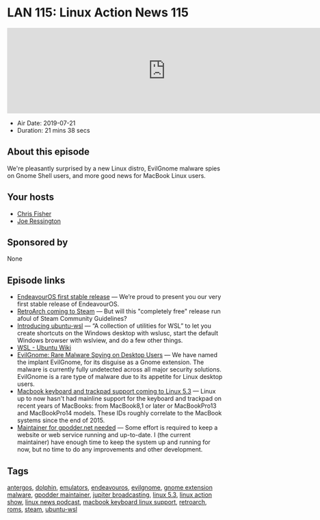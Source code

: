 # LAN 115: Linux Action News 115

<iframe src="https://player.fireside.fm/v2/DAcK9LdX+w2gpZWBr?theme=dark" width="740" height="200" frameborder="0" scrolling="no"></iframe>

* Air Date: 2019-07-21
* Duration: 21 mins 38 secs

## About this episode

We're pleasantly surprised by a new Linux distro, EvilGnome malware spies on Gnome Shell users, and more good news for MacBook Linux users.

## Your hosts
* [Chris Fisher](https://linuxactionnews.com/hosts/chris)
* [Joe Ressington](https://linuxactionnews.com/hosts/joe)

## Sponsored by

None



## Episode links

  * [EndeavourOS first stable release](https://endeavouros.com/endeavouros-first-stable-release-has-arrived/ "EndeavourOS first stable release") — We’re proud to present you our very first stable release of EndeavourOS. 
  * [RetroArch coming to Steam](https://arstechnica.com/gaming/2019/07/retroarch-the-worlds-largest-emulation-front-end-coming-to-steam-july-30/ "RetroArch coming to Steam") — But will this "completely free" release run afoul of Steam Community Guidelines?
  * [Introducing ubuntu-wsl](https://balintreczey.hu/blog/introducing-ubuntu-wsl-the-package-making-ubuntu-better-and-better-on-wsl/ "Introducing ubuntu-wsl") — “A collection of utilities for WSL” to let you create shortcuts on the Windows desktop with wslusc, start the default Windows browser with wslview, and do a few other things.
  * [WSL - Ubuntu Wiki](https://wiki.ubuntu.com/WSL "WSL - Ubuntu Wiki")
  * [EvilGnome: Rare Malware Spying on Desktop Users](https://www.intezer.com/blog-evilgnome-rare-malware-spying-on-linux-desktop-users/ "EvilGnome: Rare Malware Spying on Desktop Users") — We have named the implant EvilGnome, for its disguise as a Gnome extension. The malware is currently fully undetected across all major security solutions. EvilGnome is a rare type of malware due to its appetite for Linux desktop users. 
  * [Macbook keyboard and trackpad support coming to Linux 5.3](https://www.phoronix.com/scan.php?page=news_item&px=Linux-5.3-MacBook-Key-Trackpads "Macbook keyboard and trackpad support coming to Linux 5.3") — Linux up to now hasn't had mainline support for the keyboard and trackpad on recent years of MacBooks: from MacBook8,1 or later or MacBookPro13 and MacBookPro14 models. These IDs roughly correlate to the MacBook systems since the end of 2015. 
  * [Maintainer for gpodder.net needed](https://github.com/gpodder/mygpo/blob/master/maintainer-needed.md "Maintainer for gpodder.net needed") — Some effort is required to keep a website or web service running and up-to-date. I (the current maintainer) have enough time to keep the system up and running for now, but no time to do any improvements and other development.



## Tags

[antergos](https://linuxactionnews.com/tags/antergos), [dolphin](https://linuxactionnews.com/tags/dolphin), [emulators](https://linuxactionnews.com/tags/emulators), [endeavouros](https://linuxactionnews.com/tags/endeavouros), [evilgnome](https://linuxactionnews.com/tags/evilgnome), [gnome extension malware](https://linuxactionnews.com/tags/gnome%20extension%20malware), [gpodder maintainer](https://linuxactionnews.com/tags/gpodder%20maintainer), [jupiter broadcasting](https://linuxactionnews.com/tags/jupiter%20broadcasting), [linux 5.3](https://linuxactionnews.com/tags/linux%205.3), [linux action show](https://linuxactionnews.com/tags/linux%20action%20show), [linux news podcast](https://linuxactionnews.com/tags/linux%20news%20podcast), [macbook keyboard linux support](https://linuxactionnews.com/tags/macbook%20keyboard%20linux%20support), [retroarch](https://linuxactionnews.com/tags/retroarch), [roms](https://linuxactionnews.com/tags/roms), [steam](https://linuxactionnews.com/tags/steam), [ubuntu-wsl](https://linuxactionnews.com/tags/ubuntu-wsl)